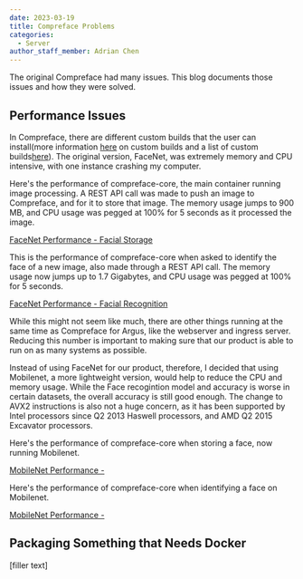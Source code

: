 ```yaml
---
date: 2023-03-19
title: Compreface Problems
categories:
  - Server
author_staff_member: Adrian Chen
---
```


The original Compreface had many issues. This blog documents those issues and how they were solved. 

## Performance Issues

In Compreface, there are different custom builds that the user can install(more information [here](https://github.com/exadel-inc/CompreFace/blob/master/docs/Custom-builds.md) on custom builds and a list of custom builds[here](https://github.com/exadel-inc/CompreFace/blob/master/custom-builds/README.md)). The original version, FaceNet, was extremely memory and CPU intensive, with one instance crashing my computer. 

Here's the performance of compreface-core, the main container running image processing. A REST API call was made to push an image to Compreface, and for it to store that image. The memory usage jumps to 900 MB, and CPU usage was pegged at 100% for 5 seconds as it processed the image. 

[FaceNet Performance - Facial Storage](https://i.imgur.com/7s2sEs6.png)

This is the performance of compreface-core when asked to identify the face of a new image, also made through a REST API call. The memory usage now jumps up to 1.7 Gigabytes, and CPU usage was pegged at 100% for 5 seconds. 

[FaceNet Performance - Facial Recognition](https://i.imgur.com/7GfSbwo.png)

While this might not seem like much, there are other things running at the same time as Compreface for Argus, like the webserver and ingress server. Reducing this number is important to making sure that our product is able to run on as many systems as possible. 

Instead of using FaceNet for our product, therefore, I decided that using Mobilenet, a more lightweight version, would help to reduce the CPU and memory usage. While the Face recogintion model and accuracy is worse in certain datasets, the overall accuracy is still good enough. The change to AVX2 instructions is also not a huge concern, as it has been supported by Intel processors since Q2 2013 Haswell processors, and AMD Q2 2015 Excavator processors. 

Here's the performance of compreface-core when storing a face, now running Mobilenet. 

[MobileNet Performance - ]()

Here's the performance of compreface-core when identifying a face on Mobilenet. 

[MobileNet Performance - ]()

## Packaging Something that Needs Docker

[filler text]